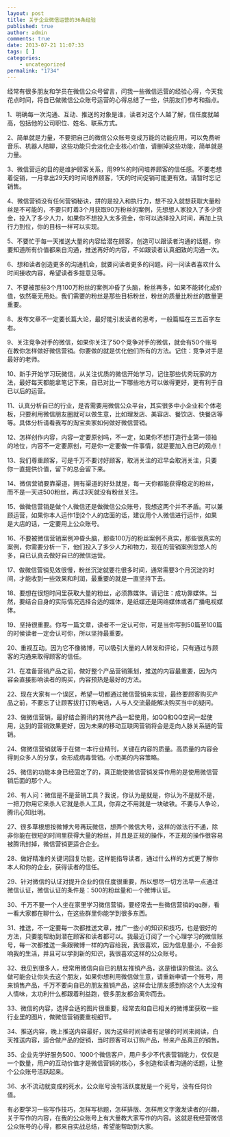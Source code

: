 ```yaml
---
layout: post
title: 关于企业微信运营的36条经验
published: true
author: admin
comments: true
date: 2013-07-21 11:07:33
tags: [ ]
categories:
    - uncategorized
permalink: "1734"
---
```

经常有很多朋友和学员在微信公众号留言，问我一些微信运营的经验心得，今天我花点时间，将自已做微信公众账号运营的心得总结了一些，供朋友们参考和指点。

1、明确每一次沟通、互动、推送的对象是谁，读者对这个人越了解，信任度就越高，包括他的公司职位、姓名、联系方式。

2、简单就是力量，不要把自己的微信公众账号变成万能的功能应用，可以免费听音乐、机器人陪聊，这些功能只会淡化企业核心价值，请删掉这些功能，简单就是力量。

3、微信营运的目的是维护顾客关系，用99%的时间培养顾客的信任感。不要老想着促销，一月拿出29天的时间培养顾客，1天的时间促销可能更有效。请暂时忘记销售。

4、微信营销没有任何营销秘诀，拼的是投入和执行力，想不投入就想获取大量粉丝是不可能的，不要只盯着3个月获取90万粉丝的案例，先想想人家投入了多少资金，投入了多少人力，如果你不想投入太多资金，你可以选择投入时间，再加上执行力到位，你的目标一样可以实现。

5、不要忙于每一天推送大量的内容给潜在顾客，创造可以跟读者沟通的话题，你要知道所有价值都来自沟通，推送再好的内容，不如跟读者认真细致的沟通一次。

6、想和读者创造更多的沟通机会，就要问读者更多的问题。问一问读者喜欢什么时间接收内容，希望读者多提意见等。

7、不要被那些3个月100万粉丝的案例冲昏了头脑，粉丝再多，如果不能转化成价值，依然毫无用处。我们需要的粉丝是那些目标粉丝，粉丝的质量比粉丝的数量更重要。

8、发布文章不一定要长篇大论，最好能引发读者的思考，一般篇幅在三五百字左右。

9、关注竞争对手的微信，如果你关注了50个竞争对手的微信，就会有50个账号在教你怎样做好微信营销。你要做的就是优化他们所有的方法。记住：竞争对手是最好的老师。

10、新手开始学习玩微信，从关注优质的微信开始学习，记住那些优秀玩家的方法，最好每天都能拿笔记下来，自已对比一下哪些地方可以做得更好，更有利于自已以后的运营。

11、认真分析自已的行业，是否需要用微信公众平台，其实很多中小企业和个体老板，只要利用微信朋友圈就可以做生意，比如理发店、美容店、餐饮店、快餐店等等。具体分析请看我写的淘宝卖家如何做好微信营销。

12、怎样创作内容，内容一定要原创吗，不一定，如果你不想打造行业第一领袖的地位，内容不一定要原创，可是你一定要做一件事情，就是要加入自已的观点！

13、我们尊重顾客，可是千万不要讨好顾客，取消关注的迟早会取消关注，只要你一直提供价值，留下的总会留下来。

14、微信营销要靠渠道，拥有渠道的好处就是，每一天你都能获得稳定的粉丝，而不是一天进500粉丝，再过3天就没有粉丝关注。

15、做微信营销是做个人微信还是做微信公众账号，我想这两个并不矛盾。可以兼顾运营，如果你本人运作1到2个人的店面的话，建议用个人微信进行运作，如果是大店的话，一定要用上公众账号。

16、不要被微信营销案例冲昏头脑，那些100万的粉丝案例不真实，那些很真实的案例，你需要分析一下，他们投入了多少人力和物力，现在的营销案例忽悠人的多，自已认真去做好自已的微信运营。

17、做微信营销见效很慢，粉丝沉淀就要花很多时间，通常需要3个月沉淀的时间，才能收到一些效果和利润，最重要的就是一直坚持下去。

18、要想在很短时间里获取大量的粉丝，必须靠媒体。请记住：成功靠媒体。当然，要结合自身的实际情况选择合适的媒体，是纸媒还是网络媒体或者广播电视媒体。

19、坚持很重要。你写一篇文章，读者不一定认可你，可是当你写到50篇至100篇的时侯读者一定会认可你，所以坚持最重要。

20、重视互动。因为它不像微博，可以吸引大量的人转发和评论，只有通过与顾客的沟通来取得顾客的信任。

21、在准备营销产品之前，做好整个产品营销策划，推送的内容最重要，因为内容会直接影响读者的购买，内容预热是最好的方法。

22、现在大家有一个误区，希望一切都通过微信营销来实现，最终要顾客购买产品之前，不要忘了让顾客拔打订购电话，人与人交流最能解决购买当中的疑问。

23、做微信营销，最好结合腾讯的其他产品一起使用，如QQ和QQ空间一起使用，达到的营销效果更好，因为未来的移动互联网营销将会是走向人脉关系链的营销。

24、做微信营销就等于在做一本行业精刊，关键在内容的质量。高质量的内容会得到众多人的分享，会形成病毒营销。小而美的内容策略。

25、微信的功能本身已经固定了的，真正能使微信营销发挥作用的是使用微信营销后面的那个人。

26、有人问：微信是不是营销工具？我说，你认为是就是，你认为不是就不是，一把刀你用它来杀人它就是杀人工具，你弃之不用就是一块破铁。不要与人争论，腾讯心知肚明。

27、很多草根想按微博大号再玩微信，想弄个微信大号，这样的做法行不通，除非你能在很短的时间里获得大量的粉丝，并且是正规的操作，不正规的操作很容易被腾讯封掉，微信营销更适合企业。

28、做好精准的关键词回复功能，这样能指导读者，通过什么样的方式更了解你本人和你的企业，获得读者的信任。

29、针对微信的认证对提升企业的信任度很重要，所以想尽一切方法早一点通过微信认证，微信认证的条件是：500的粉丝量和一个微博认证。

30、千万不要一个人坐在家里学习微信营销，要经常去一些微信营销的qq群，看一看大家都在聊什么，在这些群里你能学到很多东西。

31、推送，不一定要每一次都推送文章，推广一些小的知识和技巧，也是很好的方法，只要能帮助到潜在顾客和读者都可以。我最近订阅了一个心理学习的微信账号，每一次都推送一条跟微博一样的内容给我，我很喜欢，因为信息量小，不会影响我的生活，并且可以学到新的知识，我很喜欢这样的公众账号。

32、我见到很多人，经常用微信向自已的朋友推销产品，这是错误的做法。这么做可能会让你失去这个朋友，如果你想利用微信做生意，请重新申请一个账号，用来销售产品，千万不要向自已的朋友推销产品，这样会让朋友感到你这个人太没有人情味，太功利什么都跟着利益跑，很多朋友都会离你而去。

33、微信的内容，选择合适的图片很重要，经常去和自已相关的微博里获取一些行业里的图片，做微信营销要重视细节。

34、推送内容，晚上推送内容最好，因为这些时间读者有足够的时间来阅读，白天推送内容，适合做产品的促销，当时顾客可以订购产品，带来产品真正的销售。

35、企业先学好服务500、1000个微信客户，用户多少不代表营销能力，仅仅是一个数量，用户的互动价值才是微信营销的核心，多创造和读者沟通的话题，让整个公众账号活跃起来。

36、水不流动就变成的死水，公众账号没有活跃度就是一个死号，没有任何价值。

有必要学习一些写作技巧，怎样写标题，怎样排版、怎样用文字激发读者的兴趣，关于写作的内容，在我的公众账号上有大量教大家写作的内容。这就是我经营微信公众账号的心得，都来自实战总结，希望能帮助到大家。